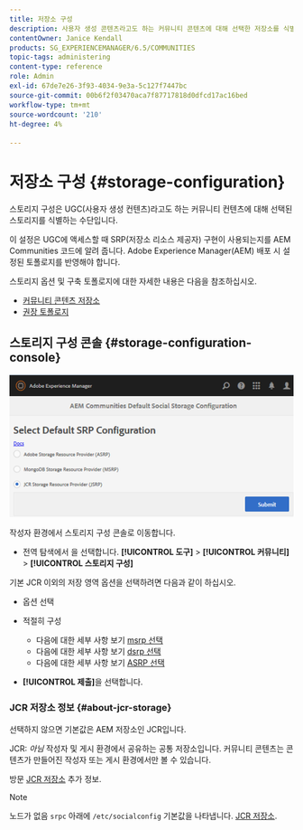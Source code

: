 ```yaml
---
title: 저장소 구성
description: 사용자 생성 콘텐츠라고도 하는 커뮤니티 콘텐츠에 대해 선택한 저장소를 식별하는 수단으로서 저장소 구성 콘솔에 대해 알아봅니다.
contentOwner: Janice Kendall
products: SG_EXPERIENCEMANAGER/6.5/COMMUNITIES
topic-tags: administering
content-type: reference
role: Admin
exl-id: 67de7e26-3f93-4034-9e3a-5c127f7447bc
source-git-commit: 00b6f2f03470aca7f87717818d0dfcd17ac16bed
workflow-type: tm+mt
source-wordcount: '210'
ht-degree: 4%

---
```


# 저장소 구성 {#storage-configuration}

스토리지 구성은 UGC(사용자 생성 컨텐츠)라고도 하는 커뮤니티 컨텐츠에 대해 선택된 스토리지를 식별하는 수단입니다.

이 설정은 UGC에 액세스할 때 SRP(저장소 리소스 제공자) 구현이 사용되는지를 AEM Communities 코드에 알려 줍니다. Adobe Experience Manager(AEM) 배포 시 설정된 토폴로지를 반영해야 합니다.

스토리지 옵션 및 구축 토폴로지에 대한 자세한 내용은 다음을 참조하십시오.

* [커뮤니티 콘텐츠 저장소](working-with-srp.md)
* [권장 토폴로지](topologies.md)

## 스토리지 구성 콘솔 {#storage-configuration-console}

![jsrp-configuration](assets/jsrp-configuration.png)

작성자 환경에서 스토리지 구성 콘솔로 이동합니다.

* 전역 탐색에서 을 선택합니다. **[!UICONTROL 도구]** > **[!UICONTROL 커뮤니티]** > **[!UICONTROL 스토리지 구성]**

기본 JCR 이외의 저장 영역 옵션을 선택하려면 다음과 같이 하십시오.

* 옵션 선택
* 적절히 구성

   * 다음에 대한 세부 사항 보기 [msrp 선택](msrp.md#select-msrp)
   * 다음에 대한 세부 사항 보기 [dsrp 선택](dsrp.md#select-dsrp)
   * 다음에 대한 세부 사항 보기 [ASRP 선택](asrp.md#select-asrp)

* **[!UICONTROL 제출]**&#x200B;을 선택합니다.

### JCR 저장소 정보 {#about-jcr-storage}

선택하지 않으면 기본값은 AEM 저장소인 JCR입니다.

JCR: *아님* 작성자 및 게시 환경에서 공유하는 공통 저장소입니다. 커뮤니티 콘텐츠는 콘텐츠가 만들어진 작성자 또는 게시 환경에서만 볼 수 있습니다.

방문 [JCR 저장소](jsrp.md) 추가 정보.

>[!NOTE]
>
>노드가 없음 `srpc` 아래에 `/etc/socialconfig` 기본값을 나타냅니다. [JCR 저장소](jsrp.md).
